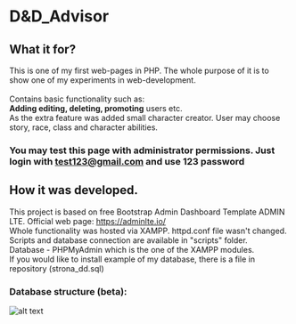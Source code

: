 # D&D_Advisor
## What it for?
This is one of my first web-pages in PHP. The whole purpose of it is to show one of my experiments in web-development.<br> 		
	Contains basic functionality such as:<br>
	**Adding editing, deleting, promoting** users etc.<br>
	As the extra feature was added small character creator. User may choose story, race, class and character abilities.
### You may test this page with administrator permissions. Just login with test123@gmail.com and use 123 password
## How it was developed.
This project is based on free Bootstrap Admin Dashboard Template ADMIN LTE. Official web page: https://adminlte.io/<br>
  Whole functionality was hosted via XAMPP. httpd.conf file wasn't changed.<br>
	Scripts and database connection are available in "scripts" folder.<br>
  Database - PHPMyAdmin which is the one of the XAMPP modules.<br>
	If you would like to install example of my database, there is a file in repository (strona_dd.sql)<br> 
### Database structure (beta): 
![alt text](https://user-images.githubusercontent.com/48911257/103162467-5c876680-47f1-11eb-92fd-7c66b4299285.png)
